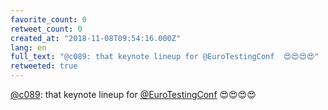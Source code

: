 ```yaml
---
favorite_count: 0
retweet_count: 0
created_at: "2018-11-08T09:54:16.000Z"
lang: en
full_text: "@c089: that keynote lineup for @EuroTestingConf  😍😍😍😍"
retweeted: true
---
```


[@c089](https://twitter.com/c089): that keynote lineup for
[@EuroTestingConf](https://twitter.com/EuroTestingConf) 😍😍😍😍

